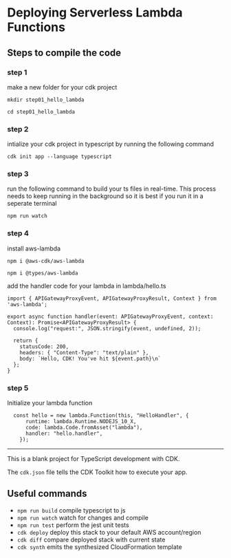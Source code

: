 # Deploying Serverless Lambda Functions

## Steps to compile the code

### step 1

make a new folder for your cdk project

```
mkdir step01_hello_lambda

cd step01_hello_lambda
```

### step 2

intialize your cdk project in typescript by running the following command

```
cdk init app --language typescript
```

### step 3

run the following command to build your ts files in real-time. This process needs to keep running in the background so it is best if you run it in a seperate terminal

```
npm run watch
```

### step 4

install aws-lambda

```
npm i @aws-cdk/aws-lambda

npm i @types/aws-lambda

```

add the handler code for your lambda in lambda/hello.ts

```
import { APIGatewayProxyEvent, APIGatewayProxyResult, Context } from 'aws-lambda';

export async function handler(event: APIGatewayProxyEvent, context: Context): Promise<APIGatewayProxyResult> {
  console.log("request:", JSON.stringify(event, undefined, 2));

  return {
    statusCode: 200,
    headers: { "Content-Type": "text/plain" },
    body: `Hello, CDK! You've hit ${event.path}\n`
  };
}
```

### step 5

Initialize your lambda function

```
  const hello = new lambda.Function(this, "HelloHandler", {
      runtime: lambda.Runtime.NODEJS_10_X,
      code: lambda.Code.fromAsset("lambda"),
      handler: "hello.handler",
    });

```

---

This is a blank project for TypeScript development with CDK.

The `cdk.json` file tells the CDK Toolkit how to execute your app.

## Useful commands

- `npm run build` compile typescript to js
- `npm run watch` watch for changes and compile
- `npm run test` perform the jest unit tests
- `cdk deploy` deploy this stack to your default AWS account/region
- `cdk diff` compare deployed stack with current state
- `cdk synth` emits the synthesized CloudFormation template
